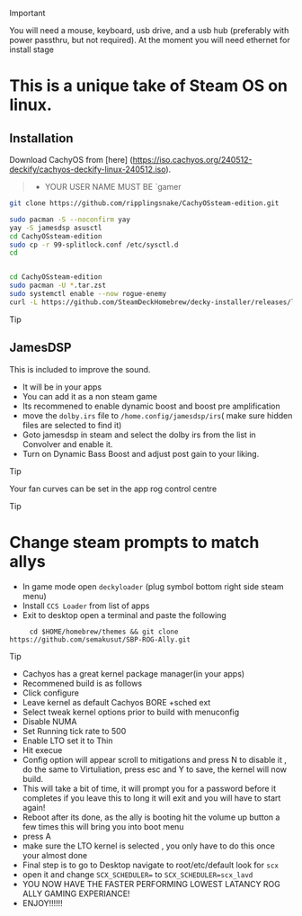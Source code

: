 

> [!IMPORTANT]
> You will need a mouse, keyboard, usb drive, and a usb hub (preferably with power passthru, but not required).
> At the moment you will need ethernet for install stage 

# This is a unique take of Steam OS on linux.

## Installation

Download CachyOS from [here] (https://iso.cachyos.org/240512-deckify/cachyos-deckify-linux-240512.iso).
> + YOUR USER NAME MUST BE `gamer
```sh
git clone https://github.com/ripplingsnake/CachyOSsteam-edition.git

sudo pacman -S --noconfirm yay  
yay -S jamesdsp asusctl
cd CachyOSsteam-edition
sudo cp -r 99-splitlock.conf /etc/sysctl.d
cd


cd CachyOSsteam-edition
sudo pacman -U *.tar.zst
sudo systemctl enable --now rogue-enemy
curl -L https://github.com/SteamDeckHomebrew/decky-installer/releases/latest/download/install_release.sh | sh

```



> [!TIP]
> ## JamesDSP
> This is included to improve the sound.
> + It will be in your apps
> + You can add it as a non steam game
> + Its recommened to enable dynamic boost and boost pre amplification
> + move the `dolby.irs` file to `/home.config/jamesdsp/irs`( make sure hidden files are selected to find it)
> + Goto jamesdsp in steam and select the dolby irs from the list in Convolver and enable it.
> + Turn on Dynamic Bass Boost and adjust post gain to your liking.


> [!TIP]
> Your fan curves can be set in the app rog control centre 


>[!TIP]
> # Change steam prompts to match allys
> + In game mode open `deckyloader` (plug symbol bottom right side steam menu)
> + Install `CCS Loader` from list of apps
> +  Exit to desktop open a terminal and paste the following 
 ```
      cd $HOME/homebrew/themes && git clone https://github.com/semakusut/SBP-ROG-Ally.git

```

> [!TIP]
> + Cachyos has a great kernel package manager(in your apps)
> + Recommened build is as follows
> + Click configure
> + Leave kernel as default Cachyos BORE +sched ext
> + Select tweak kernel options prior to build with menuconfig
> + Disable NUMA
> + Set Running tick rate to 500
> + Enable LTO set it to Thin
> + Hit execue
> + Config option will appear scroll to mitigations and press N to disable it , do the same to Virtuliation, press esc and Y to save, the kernel will now build.
> + This will take a bit of time, it will prompt you for a password before it completes if you leave this to long it will exit and you will have to start again!
> + Reboot after its done, as the ally is booting hit the volume up button a few times this will bring you into boot menu
> + press A
> + make sure the LTO kernel is selected , you only have to do this once your almost done
> + Final step is to go to Desktop navigate to root/etc/default look for `scx`
> + open it and change `SCX_SCHEDULER=` to `SCX_SCHEDULER=scx_lavd`
> + YOU NOW HAVE THE FASTER PERFORMING LOWEST LATANCY ROG ALLY GAMING EXPERIANCE!
> + ENJOY!!!!!!





